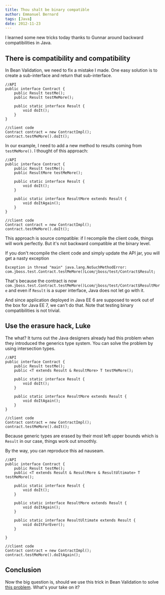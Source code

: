 ```yaml
---
title: Thou shalt be binary compatible
author: Emmanuel Bernard
tags: [Java]
date: 2012-11-23
---
```

I learned some new tricks today thanks to Gunnar around backward compatibilities
in Java.

## There is compatibility and compatibility

In Bean Validation, we need to fix a mistake I made. One easy solution is to create
a sub-interface and return that sub-interface.

    //API
    public interface Contract {
        public Result testMe();
        public Result testMeMore();

        public static interface Result {
            void doIt();
        }
    }

    //client code
    Contract contract = new ContractImpl();
    contract.testMeMore().doIt();

In our example, I need to add a new method to results coming from `testMeMore()`.
I thought of this approach:

    //API
    public interface Contract {
        public Result testMe();
        public ResultMore testMeMore();

        public static interface Result {
            void doIt();
        }

        public static interface ResultMore extends Result {
            void doItAgain();
        }
    }

    //client code
    Contract contract = new ContractImpl();
    contract.testMeMore().doIt();

This approach is source compatible: if I recompile the client code,
things will work perfectly. But it's not backward compatible at the 
binary level.

If you don't recompile the client code and simply update the API jar,
you will get a nasty exception

    Exception in thread "main" java.lang.NoSuchMethodError: com.jboss.test.Contract.testMeMore()Lcom/jboss/test/Contract$Result;

That's because the contract is now `com.jboss.test.Contract.testMeMore()Lcom/jboss/test/Contract$ResultMore`
and even if `Result` is a super interface, Java does not let go with it.

And since application deployed in Java EE 6 are supposed to work out of the box for
Java EE 7, we can't do that. Note that testing binary compatibilities is not
trivial.

## Use the erasure hack, Luke

The what? It turns out the Java designers already had this problem when they
introduced the generics type system. You can solve the problem by using
intersection types.

    //API
    public interface Contract {
        public Result testMe();
        public <T extends Result & ResultMore> T testMeMore();

        public static interface Result {
            void doIt();
        }

        public static interface ResultMore extends Result {
            void doItAgain();
        }
    }

    //client code
    Contract contract = new ContractImpl();
    contract.testMeMore().doIt();

Because generic types are erased by their most left upper bounds which is 
`Result` in our case, things work out smoothly.

By the way, you can reproduce this ad nauseam.

    //API
    public interface Contract {
        public Result testMe();
        public <T extends Result & ResultMore & ResultUltimate> T testMeMore();

        public static interface Result {
            void doIt();
        }

        public static interface ResultMore extends Result {
            void doItAgain();
        }

        public static interface ResultUltimate extends Result {
            void doItForEver();
        }

    }

    //client code
    Contract contract = new ContractImpl();
    contract.testMeMore().doItAgain();

## Conclusion

Now the big question is, should we use this trick in Bean Validation to solve
[this problem](http://beanvalidation.org/proposals/BVAL-221/).
What's your take on it?

